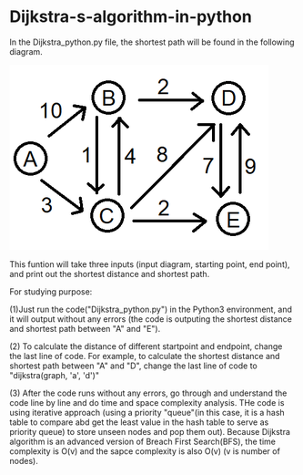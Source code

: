 # Dijkstra-s-algorithm-in-python

In the Dijkstra_python.py file, the shortest path will be found in the following diagram.



![Alt text](Dijkstra_algorithm_shortest_path.png?raw=true "Optional Title")



This funtion will take three inputs (input diagram, starting point, end point), and print out the shortest distance and shortest path. 

For studying purpose:

(1)Just run the code("Dijkstra_python.py") in the Python3 environment, and it will output without any errors (the code is outputing the shortest distance and shortest path between "A" and "E").

(2) To calculate the distance of different startpoint and endpoint, change the last line of code.
For example, to calculate the shortest distance and shortest path between "A" and "D", change the last line of code to "dijkstra(graph, 'a', 'd')"

(3) After the code runs without any errors, go through and understand the code line by line and do time and space complexity analysis. THe code is using iterative approach (using a priority "queue"(in this case, it is a hash table to compare abd get the least value in the hash table to serve as priority queue) to store unseen nodes and pop them out). Because Dijkstra algorithm is an advanced version of Breach First Search(BFS), the time complexity is O(v) and the sapce complexity is also O(v)  (v is number of nodes). 
